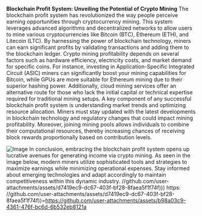**Blockchain Profit System: Unveiling the Potential of Crypto Mining**
The blockchain profit system has revolutionized the way people perceive earning opportunities through cryptocurrency mining. This system leverages advanced algorithms and decentralized networks to allow users to mine various cryptocurrencies like Bitcoin (BTC), Ethereum (ETH), and Litecoin (LTC). By harnessing the power of blockchain technology, miners can earn significant profits by validating transactions and adding them to the blockchain ledger. 
Crypto mining profitability depends on several factors such as hardware efficiency, electricity costs, and market demand for specific coins. For instance, investing in Application-Specific Integrated Circuit (ASIC) miners can significantly boost your mining capabilities for Bitcoin, while GPUs are more suitable for Ethereum mining due to their superior hashing power. Additionally, cloud mining services offer an alternative route for those who lack the initial capital or technical expertise required for traditional mining setups.
A key component of any successful blockchain profit system is understanding market trends and optimizing resource allocation. Miners must stay updated with the latest developments in blockchain technology and regulatory changes that could impact mining profitability. Moreover, joining mining pools allows individuals to combine their computational resources, thereby increasing chances of receiving block rewards proportionally based on contribution levels.

![Image](https://github.com/user-attachments/assets/d7419ec9-dc67-403f-bf28-8faea5f1f74f)
In conclusion, embracing the blockchain profit system opens up lucrative avenues for generating income via crypto mining. As seen in the image below, modern miners utilize sophisticated tools and strategies to maximize earnings while minimizing operational expenses. Stay informed about emerging technologies and adapt accordingly to maintain competitiveness within this dynamic industry.
 //github.com/user-attachments/assets/d7419ec9-dc67-403f-bf28-8faea5f1f74f)))
https: //github.com/user-attachments/assets/d7419ec9-dc67-403f-bf28-8faea5f1f74f))=https://github.com/user-attachments/assets/b98a03c9-4361-476f-bc6d-6b532eb8121a
